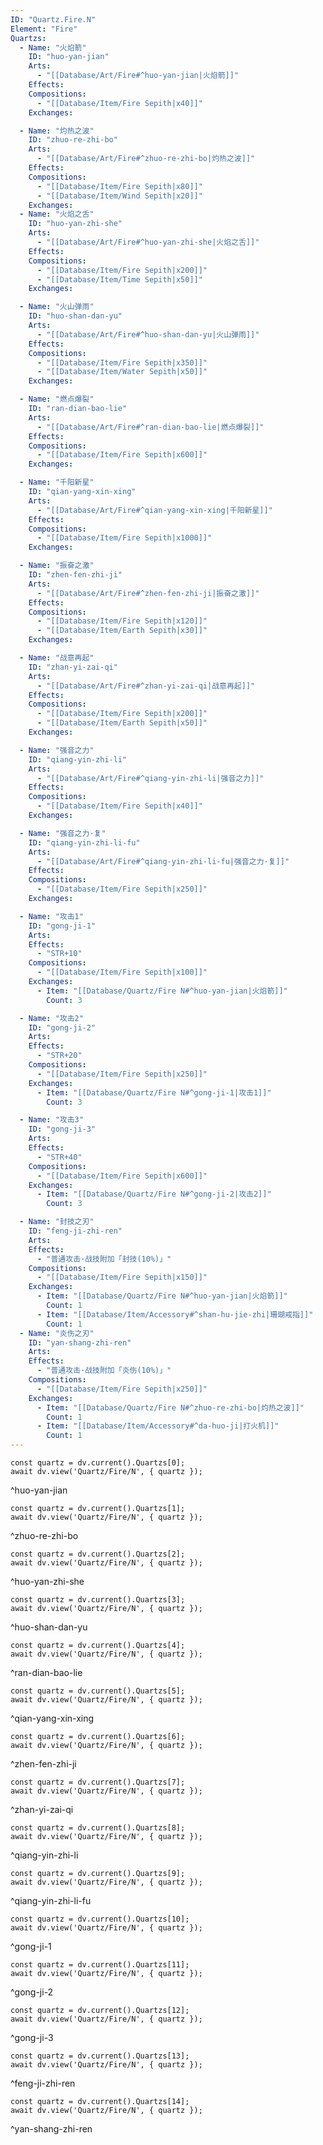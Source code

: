 ```yaml
---
ID: "Quartz.Fire.N"
Element: "Fire"
Quartzs:
  - Name: "火焰箭"
    ID: "huo-yan-jian"
    Arts:
      - "[[Database/Art/Fire#^huo-yan-jian|火焰箭]]"
    Effects:
    Compositions:
      - "[[Database/Item/Fire Sepith|x40]]"
    Exchanges:

  - Name: "灼热之波"
    ID: "zhuo-re-zhi-bo"
    Arts:
      - "[[Database/Art/Fire#^zhuo-re-zhi-bo|灼热之波]]"
    Effects:
    Compositions:
      - "[[Database/Item/Fire Sepith|x80]]"
      - "[[Database/Item/Wind Sepith|x20]]"
    Exchanges:
  - Name: "火焰之舌"
    ID: "huo-yan-zhi-she"
    Arts:
      - "[[Database/Art/Fire#^huo-yan-zhi-she|火焰之舌]]"
    Effects:
    Compositions:
      - "[[Database/Item/Fire Sepith|x200]]"
      - "[[Database/Item/Time Sepith|x50]]"
    Exchanges:

  - Name: "火山弹雨"
    ID: "huo-shan-dan-yu"
    Arts:
      - "[[Database/Art/Fire#^huo-shan-dan-yu|火山弹雨]]"
    Effects:
    Compositions:
      - "[[Database/Item/Fire Sepith|x350]]"
      - "[[Database/Item/Water Sepith|x50]]"
    Exchanges:

  - Name: "燃点爆裂"
    ID: "ran-dian-bao-lie"
    Arts:
      - "[[Database/Art/Fire#^ran-dian-bao-lie|燃点爆裂]]"
    Effects:
    Compositions:
      - "[[Database/Item/Fire Sepith|x600]]"
    Exchanges:

  - Name: "千阳新星"
    ID: "qian-yang-xin-xing"
    Arts:
      - "[[Database/Art/Fire#^qian-yang-xin-xing|千阳新星]]"
    Effects:
    Compositions:
      - "[[Database/Item/Fire Sepith|x1000]]"
    Exchanges:

  - Name: "振奋之激"
    ID: "zhen-fen-zhi-ji"
    Arts:
      - "[[Database/Art/Fire#^zhen-fen-zhi-ji|振奋之激]]"
    Effects:
    Compositions:
      - "[[Database/Item/Fire Sepith|x120]]"
      - "[[Database/Item/Earth Sepith|x30]]"
    Exchanges:

  - Name: "战意再起"
    ID: "zhan-yi-zai-qi"
    Arts:
      - "[[Database/Art/Fire#^zhan-yi-zai-qi|战意再起]]"
    Effects:
    Compositions:
      - "[[Database/Item/Fire Sepith|x200]]"
      - "[[Database/Item/Earth Sepith|x50]]"
    Exchanges:

  - Name: "强音之力"
    ID: "qiang-yin-zhi-li"
    Arts:
      - "[[Database/Art/Fire#^qiang-yin-zhi-li|强音之力]]"
    Effects:
    Compositions:
      - "[[Database/Item/Fire Sepith|x40]]"
    Exchanges:

  - Name: "强音之力·复"
    ID: "qiang-yin-zhi-li-fu"
    Arts:
      - "[[Database/Art/Fire#^qiang-yin-zhi-li-fu|强音之力·复]]"
    Effects:
    Compositions:
      - "[[Database/Item/Fire Sepith|x250]]"
    Exchanges:

  - Name: "攻击1"
    ID: "gong-ji-1"
    Arts:
    Effects:
      - "STR+10"
    Compositions:
      - "[[Database/Item/Fire Sepith|x100]]"
    Exchanges:
      - Item: "[[Database/Quartz/Fire N#^huo-yan-jian|火焰箭]]"
        Count: 3

  - Name: "攻击2"
    ID: "gong-ji-2"
    Arts:
    Effects:
      - "STR+20"
    Compositions:
      - "[[Database/Item/Fire Sepith|x250]]"
    Exchanges:
      - Item: "[[Database/Quartz/Fire N#^gong-ji-1|攻击1]]"
        Count: 3

  - Name: "攻击3"
    ID: "gong-ji-3"
    Arts:
    Effects:
      - "STR+40"
    Compositions:
      - "[[Database/Item/Fire Sepith|x600]]"
    Exchanges:
      - Item: "[[Database/Quartz/Fire N#^gong-ji-2|攻击2]]"
        Count: 3

  - Name: "封技之刃"
    ID: "feng-ji-zhi-ren"
    Arts:
    Effects:
      - "普通攻击·战技附加「封技(10%)」"
    Compositions:
      - "[[Database/Item/Fire Sepith|x150]]"
    Exchanges:
      - Item: "[[Database/Quartz/Fire N#^huo-yan-jian|火焰箭]]"
        Count: 1
      - Item: "[[Database/Item/Accessory#^shan-hu-jie-zhi|珊瑚戒指]]"
        Count: 1
  - Name: "炎伤之刃"
    ID: "yan-shang-zhi-ren"
    Arts:
    Effects:
      - "普通攻击·战技附加「炎伤(10%)」"
    Compositions:
      - "[[Database/Item/Fire Sepith|x250]]"
    Exchanges:
      - Item: "[[Database/Quartz/Fire N#^zhuo-re-zhi-bo|灼热之波]]"
        Count: 1
      - Item: "[[Database/Item/Accessory#^da-huo-ji|打火机]]"
        Count: 1
---
```

```dataviewjs
const quartz = dv.current().Quartzs[0];
await dv.view('Quartz/Fire/N', { quartz });
```
^huo-yan-jian

```dataviewjs
const quartz = dv.current().Quartzs[1];
await dv.view('Quartz/Fire/N', { quartz });
```
^zhuo-re-zhi-bo

```dataviewjs
const quartz = dv.current().Quartzs[2];
await dv.view('Quartz/Fire/N', { quartz });
```
^huo-yan-zhi-she

```dataviewjs
const quartz = dv.current().Quartzs[3];
await dv.view('Quartz/Fire/N', { quartz });
```
^huo-shan-dan-yu

```dataviewjs
const quartz = dv.current().Quartzs[4];
await dv.view('Quartz/Fire/N', { quartz });
```
^ran-dian-bao-lie

```dataviewjs
const quartz = dv.current().Quartzs[5];
await dv.view('Quartz/Fire/N', { quartz });
```
^qian-yang-xin-xing

```dataviewjs
const quartz = dv.current().Quartzs[6];
await dv.view('Quartz/Fire/N', { quartz });
```
^zhen-fen-zhi-ji

```dataviewjs
const quartz = dv.current().Quartzs[7];
await dv.view('Quartz/Fire/N', { quartz });
```
^zhan-yi-zai-qi

```dataviewjs
const quartz = dv.current().Quartzs[8];
await dv.view('Quartz/Fire/N', { quartz });
```
^qiang-yin-zhi-li

```dataviewjs
const quartz = dv.current().Quartzs[9];
await dv.view('Quartz/Fire/N', { quartz });
```
^qiang-yin-zhi-li-fu

```dataviewjs
const quartz = dv.current().Quartzs[10];
await dv.view('Quartz/Fire/N', { quartz });
```
^gong-ji-1

```dataviewjs
const quartz = dv.current().Quartzs[11];
await dv.view('Quartz/Fire/N', { quartz });
```
^gong-ji-2

```dataviewjs
const quartz = dv.current().Quartzs[12];
await dv.view('Quartz/Fire/N', { quartz });
```
^gong-ji-3

```dataviewjs
const quartz = dv.current().Quartzs[13];
await dv.view('Quartz/Fire/N', { quartz });
```
^feng-ji-zhi-ren

```dataviewjs
const quartz = dv.current().Quartzs[14];
await dv.view('Quartz/Fire/N', { quartz });
```
^yan-shang-zhi-ren
